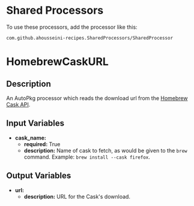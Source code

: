 # Shared Processors

To use these processors, add the processor like this:

    com.github.ahousseini-recipes.SharedProcessors/SharedProcessor

# HomebrewCaskURL

## Description

An AutoPkg processor which reads the download url from the [Homebrew Cask API](https://formulae.brew.sh/docs/api/).

## Input Variables
- **cask\_name:**
	- **required:** True
    - **description:** Name of cask to fetch, as would be given to the `brew` command. Example: `brew install --cask firefox`.

## Output Variables
- **url:**
    - **description:** URL for the Cask's download.